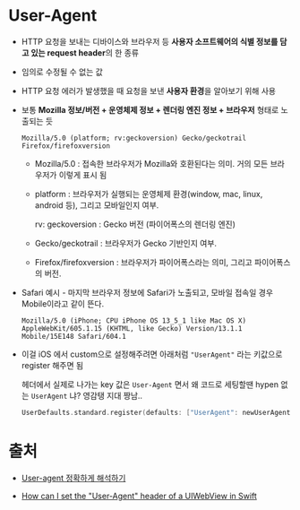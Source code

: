 # User-Agent

- HTTP 요청을 보내는 디바이스와 브라우저 등 **사용자 소프트웨어의 식별 정보를 담고 있는 request header**의 한 종류
- 임의로 수정될 수 없는 값
- HTTP 요청 에러가 발생했을 때 요청을 보낸 **사용자 환경**을 알아보기 위해 사용

- 보통 **Mozilla 정보/버전 + 운영체제 정보 + 렌더링 엔진 정보 + 브라우저** 형태로 노출되는 듯

  ```
  Mozilla/5.0 (platform; rv:geckoversion) Gecko/geckotrail Firefox/firefoxversion
  ```

  - Mozilla/5.0 : 접속한 브라우저가 Mozilla와 호환된다는 의미. 거의 모든 브라우저가 이렇게 표시 됨

  - platform : 브라우저가 실행되는 운영체제 환경(window, mac, linux, android 등), 그리고 모바일인지 여부.

    rv: geckoversion : Gecko 버전 (파이어폭스의 렌더링 엔진)

  - Gecko/geckotrail : 브라우저가 Gecko 기반인지 여부.
  - Firefox/firefoxversion : 브라우저가 파이어폭스라는 의미, 그리고 파이어폭스의 버전.

- Safari 예시 - 마지막 브라우저 정보에 Safari가 노출되고, 모바일 접속일 경우 Mobile이라고 같이 뜬다.

  ```
  Mozilla/5.0 (iPhone; CPU iPhone OS 13_5_1 like Mac OS X) AppleWebKit/605.1.15 (KHTML, like Gecko) Version/13.1.1 Mobile/15E148 Safari/604.1
  ```

- 이걸 iOS 에서 custom으로 설정해주려면 아래처럼 `"UserAgent"` 라는 키값으로 register 해주면 됨

  헤더에서 실제로 나가는 key 값은 `User-Agent` 면서 왜 코드로 세팅할땐 hypen 없는 `UserAgent` 냐? 영감탱 지대 짱남..

  ```swift
  UserDefaults.standard.register(defaults: ["UserAgent": newUserAgent])
  ```

# 출처

- [User-agent 정확하게 해석하기](https://velog.io/@ggong/User-agent-%EC%A0%95%ED%99%95%ED%95%98%EA%B2%8C-%ED%95%B4%EC%84%9D%ED%95%98%EA%B8%B0)

-  [How can I set the "User-Agent" header of a UIWebView in Swift](https://stackoverflow.com/questions/26219997/how-can-i-set-the-user-agent-header-of-a-uiwebview-in-swift)

